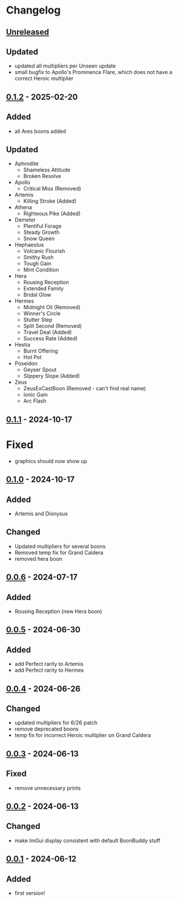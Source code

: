 # Changelog

## [Unreleased]
## Updated
- updated all multipliers per Unseen update
- small bugfix to Apollo's Prominence Flare, which does not have a correct Heroic multiplier

## [0.1.2] - 2025-02-20

## Added

- all Ares boons added

## Updated

- Aphrodite
  - Shameless Attitude
  - Broken Resolve
- Apollo
  - Critical Miss (Removed)
- Artemis
  - Killing Stroke (Added)
- Athena
  - Righteous Pike (Added)
- Demeter
  - Plentiful Forage
  - Steady Growth
  - Snow Queen
- Hephaestus
  - Volcanic Flourish
  - Smithy Rush
  - Tough Gain
  - Mint Condition
- Hera
  - Rousing Reception
  - Extended Family
  - Bridal Glow
- Hermes
  - Midnight Oil (Removed)
  - Winner's Circle
  - Stutter Step
  - Split Second (Removed)
  - Travel Deal (Added)
  - Success Rate (Added)
- Hestia
  - Burnt Offering
  - Hot Pot
- Poseidon
  - Geyser Spout
  - Slippery Slope (Added)
- Zeus
  - ZeusExCastBoon (Removed - can't find real name)
  - Ionic Gain
  - Arc Flash

## [0.1.1] - 2024-10-17

# Fixed

- graphics should now show up

## [0.1.0] - 2024-10-17

## Added

- Artemis and Dionysus

## Changed

- Updated multipliers for several boons
- Removed temp fix for Grand Caldera
- removed hera boon

## [0.0.6] - 2024-07-17

## Added

- Rousing Reception (new Hera boon)

## [0.0.5] - 2024-06-30

## Added

- add Perfect rarity to Artemis
- add Perfect rarity to Hermes

## [0.0.4] - 2024-06-26

## Changed

- updated multipliers for 6/26 patch
- remove deprecated boons
- temp fix for incorrect Heroic multiplier on Grand Caldera

## [0.0.3] - 2024-06-13

## Fixed

- remove unnecessary prints

## [0.0.2] - 2024-06-13

## Changed

- make ImGui display consistent with default BoonBuddy stuff

## [0.0.1] - 2024-06-12

## Added

- first version!

[unreleased]: https://github.com/The-Black-Lodge/JowdayPerfectoinist/compare/0.1.2...HEAD
[0.1.2]: https://github.com/The-Black-Lodge/JowdayPerfectoinist/compare/0.1.1...0.1.2
[0.1.1]: https://github.com/The-Black-Lodge/JowdayPerfectoinist/compare/0.1.0...0.1.1
[0.1.0]: https://github.com/The-Black-Lodge/JowdayPerfectoinist/compare/0.0.6...0.1.0
[0.0.6]: https://github.com/The-Black-Lodge/JowdayPerfectoinist/compare/0.0.5...0.0.6
[0.0.5]: https://github.com/The-Black-Lodge/JowdayPerfectoinist/compare/0.0.4...0.0.5
[0.0.4]: https://github.com/The-Black-Lodge/JowdayPerfectoinist/compare/0.0.3...0.0.4
[0.0.3]: https://github.com/The-Black-Lodge/JowdayPerfectoinist/compare/0.0.2...0.0.3
[0.0.2]: https://github.com/The-Black-Lodge/JowdayPerfectoinist/compare/0.0.1...0.0.2
[0.0.1]: https://github.com/The-Black-Lodge/JowdayPerfectoinist/compare/b0256a004acb750be2c2d4754aa4c8074c7be31f...0.0.1
